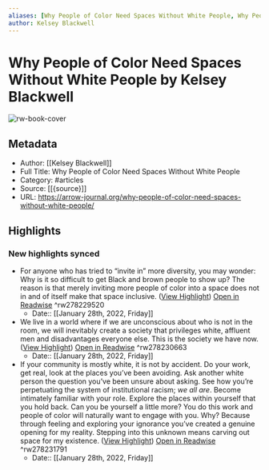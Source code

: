 ```yaml
---
aliases: [Why People of Color Need Spaces Without White People, Why People of Color Need Spaces Without White People]
author: Kelsey Blackwell
---
```

# Why People of Color Need Spaces Without White People by Kelsey Blackwell

![rw-book-cover](https://readwise-assets.s3.amazonaws.com/static/images/article2.74d541386bbf.png)

## Metadata
- Author: [[Kelsey Blackwell]]
- Full Title: Why People of Color Need Spaces Without White People
- Category: #articles
- Source: [[{source}]]
- URL: https://arrow-journal.org/why-people-of-color-need-spaces-without-white-people/

## Highlights
### New highlights synced
- For anyone who has tried to “invite in” more diversity, you may wonder: Why is it so difficult to get Black and brown people to show up? The reason is that merely inviting more people of color into a space does not in and of itself make that space inclusive. ([View Highlight](https://read.readwise.io/read/01ftganeg1qqwgxmm1taaa3265)) [Open in Readwise](https://readwise.io/open/278229520) ^rw278229520
    - Date:: [[January 28th, 2022, Friday]]
- We live in a world where if we are unconscious about who is not in the room, we will inevitably create a society that privileges white, affluent men and disadvantages everyone else. This is the society we have now. ([View Highlight](https://read.readwise.io/read/01ftgb8excejt1gq1zaasnasx6)) [Open in Readwise](https://readwise.io/open/278230663) ^rw278230663
    - Date:: [[January 28th, 2022, Friday]]
- If your community is mostly white, it is not by accident. Do your work, get real, look at the places you’ve been avoiding. Ask another white person the question you’ve been unsure about asking. See how you’re perpetuating the system of institutional racism; *we all are*. Become intimately familiar with your role. Explore the places within yourself that you hold back. Can you be yourself a little more? You do this work and people of color will naturally want to engage with you. Why? Because through feeling and exploring your ignorance you’ve created a genuine opening for my reality. Stepping into this unknown means carving out space for my existence. ([View Highlight](https://read.readwise.io/read/01ftgbgbbz3xwfcfcfwcfhrp4f)) [Open in Readwise](https://readwise.io/open/278231791) ^rw278231791
    - Date:: [[January 28th, 2022, Friday]]
